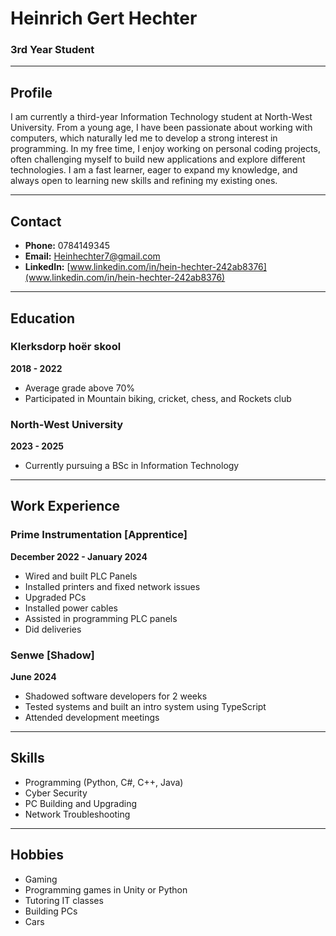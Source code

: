 # Heinrich Gert Hechter

### 3rd Year Student

---

## Profile  
I am currently a third-year Information Technology student at North-West University. From a young age, I have been passionate about working with computers, which naturally led me to develop a strong interest in programming. In my free time, I enjoy working on personal coding projects, often challenging myself to build new applications and explore different technologies. I am a fast learner, eager to expand my knowledge, and always open to learning new skills and refining my existing ones.

---

## Contact  
- **Phone:** 0784149345  
- **Email:** Heinhechter7@gmail.com  
- **LinkedIn:** [www.linkedin.com/in/hein-hechter-242ab8376](www.linkedin.com/in/hein-hechter-242ab8376)  

---

## Education  
### Klerksdorp hoër skool  
**2018 - 2022**  
- Average grade above 70%  
- Participated in Mountain biking, cricket, chess, and Rockets club  

### North-West University  
**2023 - 2025**  
- Currently pursuing a BSc in Information Technology  

---

## Work Experience  
### Prime Instrumentation [Apprentice]  
**December 2022 - January 2024**  
- Wired and built PLC Panels  
- Installed printers and fixed network issues  
- Upgraded PCs
- Installed power cables  
- Assisted in programming PLC panels
- Did deliveries 

### Senwe [Shadow]  
**June 2024**  
- Shadowed software developers for 2 weeks  
- Tested systems and built an intro system using TypeScript  
- Attended development meetings  

---

## Skills  
- Programming (Python, C#, C++, Java)  
- Cyber Security  
- PC Building and Upgrading  
- Network Troubleshooting  

---

## Hobbies  
- Gaming  
- Programming games in Unity or Python  
- Tutoring IT classes  
- Building PCs
- Cars
